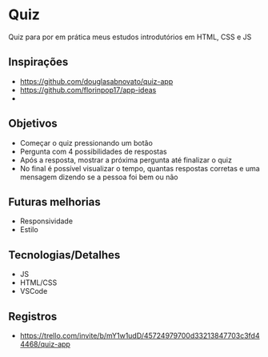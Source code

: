 # Quiz
Quiz para por em prática meus estudos introdutórios em HTML, CSS e JS


## Inspirações
- https://github.com/douglasabnovato/quiz-app
- https://github.com/florinpop17/app-ideas
- 


## Objetivos
- Começar o quiz pressionando um botão
- Pergunta com 4 possibilidades de respostas
- Após a resposta, mostrar a próxima pergunta até finalizar o quiz
- No final é possível visualizar o tempo, quantas respostas corretas e uma mensagem dizendo se a pessoa foi bem ou não


## Futuras melhorias
- Responsividade
- Estilo

## Tecnologias/Detalhes
- JS
- HTML/CSS
- VSCode

## Registros
- https://trello.com/invite/b/mY1w1udD/45724979700d33213847703c3fd44468/quiz-app

